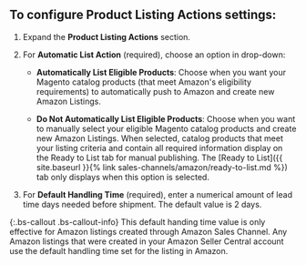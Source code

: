 
## To configure Product Listing Actions settings:

1. Expand the **Product Listing Actions** section.

1. For **Automatic List Action** (required), choose an option in drop-down:

    - **Automatically List Eligible Products**: Choose when you want your Magento catalog products (that meet Amazon's eligibility requirements) to automatically push to Amazon and create new Amazon Listings.

    - **Do Not Automatically List Eligible Products**: Choose when you want to manually select your eligible Magento catalog products and create new Amazon Listings. When selected, catalog products that meet your listing criteria and contain all required information display on the Ready to List tab for manual publishing. The [Ready to List]({{ site.baseurl }}{% link sales-channels/amazon/ready-to-list.md %}) tab only displays when this option is selected.

1. For **Default Handling Time** (required), enter a numerical amount of lead time days needed before shipment. The default value is 2 days.

{:.bs-callout .bs-callout-info}
This default handing time value is only effective for Amazon listings created through Amazon Sales Channel. Any Amazon listings that were created in your Amazon Seller Central account use the default handling time set for the listing in Amazon.